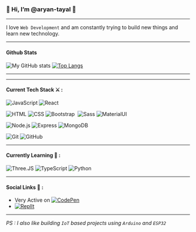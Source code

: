 ### 👋 Hi, I’m @aryan-tayal 🍔

---
I love `Web Development` and am constantly trying to build new things and learn new technology.

---
#### Github Stats
![My GitHub stats](https://github-readme-stats.vercel.app/api?username=aryan-tayal&show_icons=true&theme=dark)
[![Top Langs](https://github-readme-stats.vercel.app/api/top-langs/?username=aryan-tayal&layout=compact)](https://github.com/aryan-tayal/github-readme-stats)

---

---
#### Current Tech Stack ⚔️ :
 

![JavaScript](https://img.shields.io/badge/-JavaScript-000?style=for-the-badge&logo=javascript)
![React](https://img.shields.io/badge/-React-000?style=for-the-badge&logo=react)

![HTML](https://img.shields.io/badge/-HTML-000?style=for-the-badge&logo=HTML5)
![CSS](https://img.shields.io/badge/-CSS-000?style=for-the-badge&logo=CSS3&logoColor=67b3eb)
![Bootstrap](https://img.shields.io/badge/-Bootstrap-000?style=for-the-badge&logo=bootstrap&logoColor=b998eb)&nbsp;
![Sass](https://img.shields.io/badge/-Sass-000?style=for-the-badge&logo=sass)
![MaterialUI](https://img.shields.io/badge/Material--UI-000?style=for-the-badge&logo=materialui)



![Node.js](https://img.shields.io/badge/-Node.js-000?style=for-the-badge&logo=node.js)
![Express](https://img.shields.io/badge/-Express-000?style=for-the-badge&logo=express)
![MongoDB](https://img.shields.io/badge/-MongoDB-000?style=for-the-badge&logo=mongodb)


![Git](https://img.shields.io/badge/-Git-000?style=for-the-badge&logo=git)
![GitHub](https://img.shields.io/badge/-GitHub-000?style=for-the-badge&logo=github)

---
#### Currently Learning 🌱 : 
![Three.JS](https://img.shields.io/badge/-Three.JS-000?style=for-the-badge&logo=three.js)
![TypeScript](https://img.shields.io/badge/-TypeScript-000?style=for-the-badge&logo=typescript)
![Python](https://img.shields.io/badge/-Python-000?style=for-the-badge&logo=python)

---
#### Social Links 🤖 : 
+ Very Active on [![CodePen](https://img.shields.io/badge/-CodePen-000?style=for-the-badge&logo=codepen)](https://codepen.io/aryancodeworm)
+ [![ReplIt](https://img.shields.io/badge/-ReplIt-000?style=for-the-badge&logo=ReplIt)](https://replit.com/@aryan-tayal)

---
*PS : I also like building `IoT` based projects using `Arduino` and `ESP32`*



